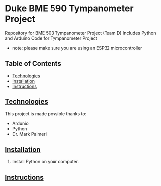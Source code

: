 # Duke BME 590 Tympanometer Project
Repository for BME 503 Tympanometer Project (Team D)
Includes Python and Arduino Code for Tympanometer Project 
* note: please make sure you are using an ESP32 microcontroller

## Table of Contents
* [Technologies](#technologies)
* [Installation](#installation)
* [Instructions](#instructions)

## [Technologies](#technologies)
This project is made possible thanks to: 
* Ardunio
* Python
* Dr. Mark Palmeri 

## [Installation](#installation)
1. Install Python on your computer. 

## [Instructions](#instructions)

